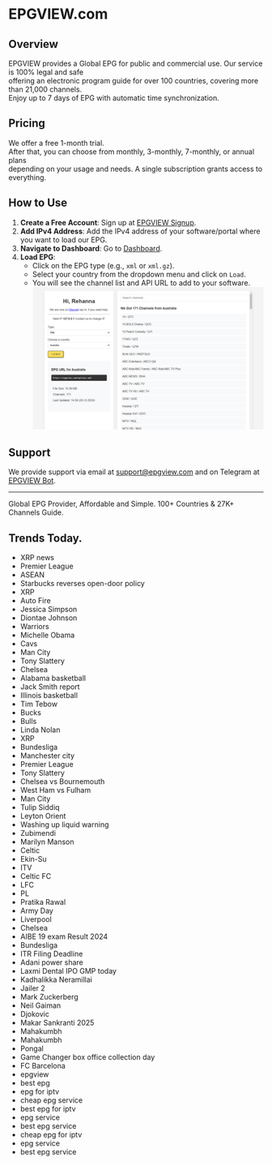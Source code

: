 # EPGVIEW.com



## Overview
EPGVIEW provides a Global EPG for public and commercial use. Our service is 100% legal and safe\
offering an electronic program guide for over 100 countries, covering more than 21,000 channels.\
Enjoy up to 7 days of EPG with automatic time synchronization.

## Pricing
We offer a free 1-month trial. \
After that, you can choose from monthly, 3-monthly, 7-monthly, or annual plans \
depending on your usage and needs. A single subscription grants access to everything.

## How to Use
1. **Create a Free Account**: Sign up at [EPGVIEW Signup](https://epgview.com/signup.php).
2. **Add IPv4 Address**: Add the IPv4 address of your software/portal where you want to load our EPG.
3. **Navigate to Dashboard**: Go to [Dashboard](https://epgview.com/dashboard.php).
4. **Load EPG**:
   - Click on the EPG type (e.g., `xml` or `xml.gz`).
   - Select your country from the dropdown menu and click on `Load`.
   - You will see the channel list and API URL to add to your software.
![EPGVIEW](img/dashboard.png)
## Support
We provide support via email at [support@epgview.com](mailto:support@epgview.com) and on Telegram at [EPGVIEW Bot](https://t.me/epgview_bot).

---

Global EPG Provider, Affordable and Simple. 100+ Countries & 27K+ Channels Guide.

## Trends Today.

- XRP news
- Premier League
- ASEAN
- Starbucks reverses open-door policy
- XRP
- Auto Fire
- Jessica Simpson
- Diontae Johnson
- Warriors
- Michelle Obama
- Cavs
- Man City
- Tony Slattery
- Chelsea
- Alabama basketball
- Jack Smith report
- Illinois basketball
- Tim Tebow
- Bucks
- Bulls
- Linda Nolan
- XRP
- Bundesliga
- Manchester city
- Premier League
- Tony Slattery
- Chelsea vs Bournemouth
- West Ham vs Fulham
- Man City
- Tulip Siddiq
- Leyton Orient
- Washing up liquid warning
- Zubimendi
- Marilyn Manson
- Celtic
- Ekin-Su
- ITV
- Celtic FC
- LFC
- PL
- Pratika Rawal
- Army Day
- Liverpool
- Chelsea
- AIBE 19 exam Result 2024
- Bundesliga
- ITR Filing Deadline
- Adani power share
- Laxmi Dental IPO GMP today
- Kadhalikka Neramillai
- Jailer 2
- Mark Zuckerberg
- Neil Gaiman
- Djokovic
- Makar Sankranti 2025
- Mahakumbh
- Mahakumbh
- Pongal
- Game Changer box office collection day
- FC Barcelona
- epgview
- best epg
- epg for iptv
- cheap epg service
- best epg for iptv
- epg service
- best epg service
- cheap epg for iptv
- epg service
- best epg service
